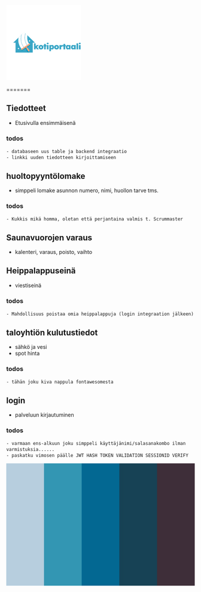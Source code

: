 ![Screenshot](/assets/logo.png)



=======
## Tiedotteet

- Etusivulla ensimmäisenä

### todos

    - databaseen uus table ja backend integraatio
    - linkki uuden tiedotteen kirjoittamiseen

## huoltopyyntölomake

- simppeli lomake asunnon numero, nimi, huollon tarve tms.

### todos

    - Kukkis mikä homma, oletan että perjantaina valmis t. Scrummaster

## Saunavuorojen varaus


- kalenteri, varaus, poisto, vaihto

## Heippalappuseinä

- viestiseinä

### todos

    - Mahdollisuus poistaa omia heippalappuja (login integraation jälkeen)

## taloyhtiön kulutustiedot

- sähkö ja vesi
- spot hinta

### todos

    - tähän joku kiva nappula fontawesomesta

## login

- palveluun kirjautuminen

### todos

    - varmaan ens-alkuun joku simppeli käyttäjänimi/salasanakombo ilman varmistuksia......
    - paskatku vimosen päälle JWT HASH TOKEN VALIDATION SESSIONID VERIFY

![Screenshot](assets/varikartta.jpg)


